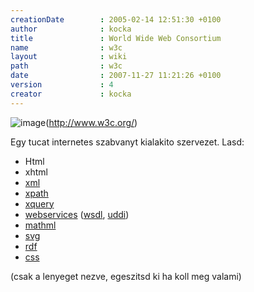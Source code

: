 ```yaml
---
creationDate        : 2005-02-14 12:51:30 +0100 
author              : kocka 
title               : World Wide Web Consortium 
name                : w3c 
layout              : wiki 
path                : w3c 
date                : 2007-11-27 11:21:26 +0100 
version             : 4 
creator             : kocka 
---
```

![image](http://www.w3.org/Icons/w3c_main)(http://www.w3c.org/)

Egy tucat internetes szabvanyt kialakito szervezet. 
Lasd: 

*   Html
*   xhtml
*   [xml](XML.html)
*   [xpath](XPath.html)
*   [xquery](XQuery.html)
*   [webservices](WebServices.html) ([wsdl](WSDL.html), [uddi](UDDI.html))
*   [mathml](mathml.html)
*   [svg](SVG.html)
*   [rdf](RDF.html)
*   [css](Missing.html)

(csak a lenyeget nezve, egeszitsd ki ha koll meg valami)
